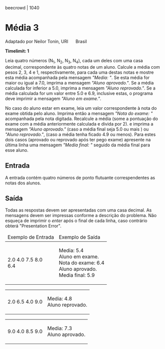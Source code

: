 <div class="header">
<span>beecrowd | 1040</span>
<h1>Média 3</h1>
<div><p>
Adaptado por Neilor Tonin, URI <img alt src="https://resources.beecrowd.com.br/gallery/images/flags/br.gif" style="width: 16px; height: 11px; " /> Brasil</p>
</div>
<strong>Timelimit: 1</strong>
</div>
<div class="problem">
<div class="description">
<p>
Leia quatro números (N<sub>1</sub>, N<sub>2</sub>, N<sub>3</sub>, N<sub>4</sub>), cada um deles com uma casa decimal, correspondente às quatro notas de um aluno. Calcule a média com pesos 2, 3, 4 e 1, respectivamente, para cada uma destas notas e mostre esta média acompanhada pela mensagem <em>"Media: "</em>. Se esta média for maior ou igual a 7.0, imprima a mensagem <em>"Aluno aprovado."</em>. Se a média calculada for inferior a 5.0, imprima a mensagem <em>"Aluno reprovado."</em>. Se a média calculada for um valor entre 5.0 e 6.9, inclusive estas, o programa deve imprimir a mensagem <em>"Aluno em exame."</em>.</p>
<p>
No caso do aluno estar em exame, leia um valor correspondente à nota do exame obtida pelo aluno.
Imprima então a mensagem <em>"Nota do exame: "</em> acompanhada pela nota digitada.
Recalcule a média (some a pontuação do exame com a média anteriormente calculada e divida por 2). e imprima a mensagem
<em>"Aluno aprovado."</em> (caso a média final seja 5.0 ou mais ) ou <em>"Aluno reprovado."</em>,
(caso a média tenha ficado 4.9 ou menos). Para estes dois casos (aprovado ou reprovado após ter pego exame) apresente na última linha uma mensagem <em>"Media final: "</em> seguido da média final para esse aluno.
</p>
</div>
<h2>Entrada</h2>
<div class="input">
<p>
A entrada contém quatro números de ponto flutuante correspendentes as notas dos alunos.</p>
</div>
<h2>Saída</h2>
<div class="output">
<p>
Todas as respostas devem ser apresentadas com uma casa decimal. As mensagens devem ser impressas conforme a descrição do problema. Não esqueça de imprimir
o <em>enter</em> após o final de cada linha, caso contrário obterá "Presentation Error".</p>
</div>
<div class="both"></div>
<table>
<thead>
<tr>
<td>Exemplo de Entrada</td>
<td>Exemplo de Saída</td>
</tr>
</thead>
<tbody>
<tr>
<td class="division">
<p>
2.0 4.0 7.5 8.0<br/>
6.4</p>
</td>
<td>
<p>
Media: 5.4<br/>
Aluno em exame.<br/>
Nota do exame: 6.4<br/>
Aluno aprovado.<br/>
Media final: 5.9</p>
</td>
</tr>
</tbody>
</table>
<table>
<tbody>
<tr>
<td class="division">
<p>
2.0 6.5 4.0 9.0</p>
</td>
<td>
<p>Media: 4.8<br/>
Aluno reprovado.</p>
</td>
</tr>
</tbody>
</table>
<table>
<tbody>
<tr>
<td class="division">
<p>
9.0 4.0 8.5 9.0</p>
</td>
<td>
<p>
Media: 7.3<br/>
Aluno aprovado.</p>
</td>
</tr>
</tbody>
</table>
</div>
